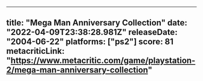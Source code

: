 
---
title: "Mega Man Anniversary Collection"
date: "2022-04-09T23:38:28.981Z"
releaseDate: "2004-06-22"
platforms: ["ps2"]
score: 81
metacriticLink: "https://www.metacritic.com/game/playstation-2/mega-man-anniversary-collection"
---
